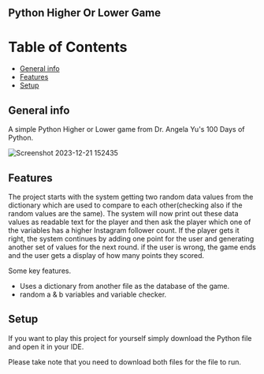 ## Python Higher Or Lower Game
# Table of Contents
* [General info](#general-info)
* [Features](#features)
* [Setup](#setup)

## General info
A simple Python Higher or Lower game from Dr. Angela Yu's 100 Days of Python.

![Screenshot 2023-12-21 152435](https://github.com/NathanRomasanta/Python-Higher-Lower-Game/assets/102335871/baa98fc8-46f6-406a-bbad-3ce2eeece080)

## Features
The project starts with the system getting two random data values from the dictionary which are used to compare to each other(checking also if the random values are the same). The system will now print out these data values as readable text for the player and then ask the player which one of the variables has a higher Instagram follower count. If the player gets it right, the system continues by adding one point for the user and generating another set of values for the next round. if the user is wrong, the game ends and the user gets a display of how many points they scored.

Some key features.
* Uses a dictionary from another file as the database of the game.
* random a & b variables and variable checker.


## Setup
If you want to play this project for yourself simply download the Python file and open it in your IDE.

Please take note that you need to download both files for the file to run.
